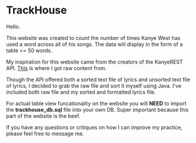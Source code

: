 # TrackHouse
Hello.

This website was created to count the number of times Kanye West has used a word across all of his songs. The data will display in the form of a table <= 50 words.

My inspiration for this website came from the creators of the KanyeREST API. <a href="http://kanyerest.xyz/">This</a> is where I got raw content from.

Though the API offered both a sorted text file of lyrics and unsorted text file of lyrics, I decided to grab the raw file and sort it myself using Java. I've included both raw file and my sorted and formatted lyrics file.

For actual table view funcationality on the website you will <b>NEED</b> to import the <b>trackhouse_db.sql</b> file into your own DB. Super important because this part of the website is the beef.

If you have any questions or critiques on how I can improve my practice, please feel free to message me. 


